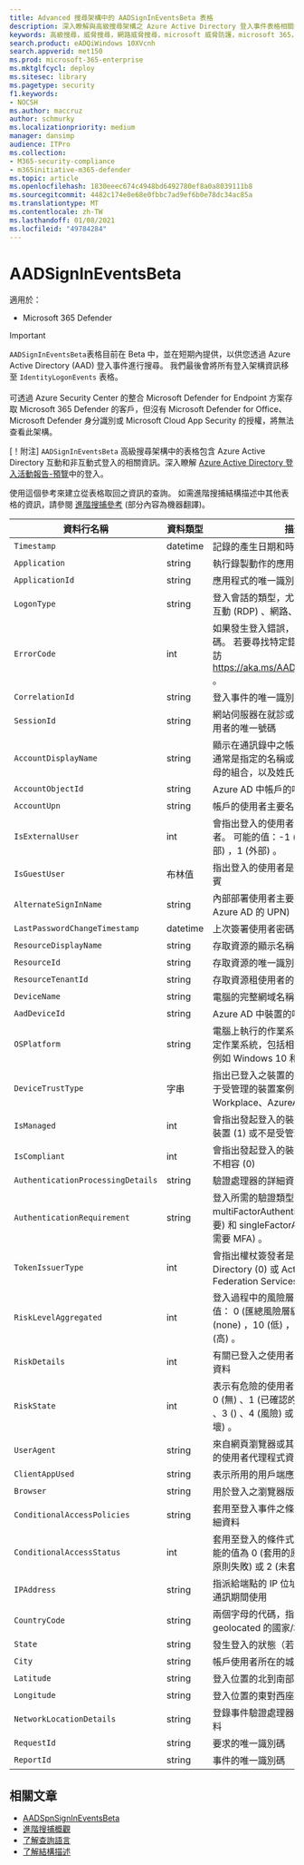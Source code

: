 ```yaml
---
title: Advanced 搜尋架構中的 AADSignInEventsBeta 表格
description: 深入瞭解與高級搜尋架構之 Azure Active Directory 登入事件表格相關的資訊
keywords: 高級搜尋，威脅搜尋，網路威脅搜尋，microsoft 威脅防護，microsoft 365，mtp，m365，搜尋，查詢，遙測，架構參考，kusto，表格，欄，資料類型，描述，檔案，IP 位址，裝置，機器，使用者，帳戶，身分識別，AAD
search.product: eADQiWindows 10XVcnh
search.appverid: met150
ms.prod: microsoft-365-enterprise
ms.mktglfcycl: deploy
ms.sitesec: library
ms.pagetype: security
f1.keywords:
- NOCSH
ms.author: maccruz
author: schmurky
ms.localizationpriority: medium
manager: dansimp
audience: ITPro
ms.collection:
- M365-security-compliance
- m365initiative-m365-defender
ms.topic: article
ms.openlocfilehash: 1830eeec674c4948bd6492780ef8a0a8039111b8
ms.sourcegitcommit: 4482c174e0e68e0fbbc7ad9ef6b0e78dc34ac85a
ms.translationtype: MT
ms.contentlocale: zh-TW
ms.lasthandoff: 01/08/2021
ms.locfileid: "49784284"
---
```

# <a name="aadsignineventsbeta"></a>AADSignInEventsBeta

適用於：

- Microsoft 365 Defender

>[!IMPORTANT]
> `AADSignInEventsBeta`表格目前在 Beta 中，並在短期內提供，以供您透過 Azure Active Directory (AAD) 登入事件進行搜尋。 我們最後會將所有登入架構資訊移至 `IdentityLogonEvents` 表格。<br><br>
> 可透過 Azure Security Center 的整合 Microsoft Defender for Endpoint 方案存取 Microsoft 365 Defender 的客戶，但沒有 Microsoft Defender for Office、Microsoft Defender 身分識別或 Microsoft Cloud App Security 的授權，將無法查看此架構。 

 

[！附注] `AADSignInEventsBeta` 高級搜尋架構中的表格包含 Azure Active Directory 互動和非互動式登入的相關資訊。深入瞭解 [Azure Active Directory 登入活動報告-預覽](https://docs.microsoft.com/azure/active-directory/reports-monitoring/concept-all-sign-ins)中的登入。

使用這個參考來建立從表格取回之資訊的查詢。
如需進階搜捕結構描述中其他表格的資訊，請參閱 [進階搜捕參考](https://docs.microsoft.com/windows/security/threat-protection/microsoft-defender-atp/advanced-hunting-reference) (部分內容為機器翻譯)。

 

 

| 資料行名稱                 | 資料類型 | 描述          |
|---------------------------------|---------------|-------------------------------------------------------------------------------------------------------------------------------------------------------------------------------------|
| `Timestamp`                       | datetime      | 記錄的產生日期和時間                                                                                                                                         |
| `Application`                     | string        | 執行錄製動作的應用程式                                                                                                                                       |
| `ApplicationId`                   | string        | 應用程式的唯一識別碼                                                                                                                                               |
| `LogonType`                       | string        | 登入會話的類型，尤其是互動式、遠端互動 (RDP) 、網路、批次及服務                                                                              |
| `ErrorCode`                       | int        | 如果發生登入錯誤，則會包含錯誤代碼。 若要尋找特定錯誤碼的描述，請造訪 <https://aka.ms/AADsigninsErrorCodes> 。                                     |
| `CorrelationId`                   | string        | 登入事件的唯一識別碼                                                                                                                                              |
| `SessionId`                       | string        | 網站伺服器在就診或會話期間指派給使用者的唯一號碼                                                                                     |
| `AccountDisplayName`              | string        | 顯示在通訊錄中之帳戶使用者的名稱。 通常是指定的名稱或名字、中間名首字母的組合，以及姓氏或姓的組合。                             |
| `AccountObjectId`                 | string        | Azure AD 中帳戶的唯一識別碼                                                                                                                                       |
| `AccountUpn`                      | string        | 帳戶的使用者主要名稱 (UPN)                                                                                                                                             |
| `IsExternalUser`                  | int        | 會指出登入的使用者是否為外部使用者。 可能的值：-1 (未設定) ，0 (非外部) ，1 (外部) 。                                                                   |
| `IsGuestUser`                     | 布林值       | 指出登入的使用者是否為承租人中的來賓                                                                                                                  |
| `AlternateSignInName`             | string        | 內部部署使用者主要名稱 (使用者登入 Azure AD 的 UPN)                                                                                                             |
| `LastPasswordChangeTimestamp`     | datetime        | 上次簽署使用者密碼的日期和時間                                                                                                              |
| `ResourceDisplayName`             | string        | 存取資源的顯示名稱                                                                                                                                               |
| `ResourceId`                      | string        | 存取資源的唯一識別碼                                                                                                                                          |
| `ResourceTenantId`                | string        | 存取資源租使用者的唯一識別碼                                                                                                                            |
| `DeviceName`                      | string        | 電腦的完整網域名稱 (FQDN)                                                                                                                                   |
| `AadDeviceId`                     | string   |      Azure AD 中裝置的唯一識別碼                                                                                                                                                                               |
| `OSPlatform`                      | string        | 電腦上執行的作業系統平台。 這表示特定作業系統，包括相同家族內的變化，例如 Windows 10 和 Windows 7。  |
| `DeviceTrustType`                 | 字串        | 指出已登入之裝置的信任類型。 僅適用于受管理的裝置案例。 可能的值為 Workplace、AzureAd 及 ServerAd。                                     |
| `IsManaged`                       | int       | 會指出發起登入的裝置是否為受管理的裝置 (1) 或不是受管理裝置 (0)                                                                          |
| `IsCompliant`                     | int       | 會指出發起登入的裝置是否符合 (1) 或不相容 (0)                                                                                        |
| `AuthenticationProcessingDetails` | string        | 驗證處理器的詳細資料                                                                                                                                          |
| `AuthenticationRequirement`       | string        | 登入所需的驗證類型。 可能的值： multiFactorAuthentication (MFA 是必要) 和 singleFactorAuthentication (不需要 MFA) 。                |
| `TokenIssuerType`                 | int        | 會指出權杖簽發者是 Azure Active Directory (0) 或 Active Directory Federation Services (1)                                                                              |
| `RiskLevelAggregated`                       | int        | 登入過程中的風險層級匯總。 可能的值： 0 (匯總風險層級未設定) ，1 (none) ，10 (低) ，50 (中) ，或 100 (高) 。                               |
| `RiskDetails`                      | int        | 有關已登入之使用者的危險狀態的詳細資料                                                                                                                            |
| `RiskState`                       | int        | 表示有危險的使用者狀態。 可能的值： 0 (無) 、1 (已確認的安全) 、2 (修正) 、3 () 、4 (風險) 或 5 (已確認已遭破壞) 。                                |
| `UserAgent`                       | string        | 來自網頁瀏覽器或其他用戶端應用程式的使用者代理程式資訊                                                                                                             |
| `ClientAppUsed`                   | string        | 表示所用的用戶端應用程式                                                                                                                                                       |
| `Browser`                         | string        | 用於登入之瀏覽器版本的詳細資料                                                                                                                            |
| `ConditionalAccessPolicies`       | string        | 套用至登入事件之條件式存取原則的詳細資料                                                                                                             |
| `ConditionalAccessStatus`         | int        | 套用至登入的條件式存取原則狀態。 可能的值為 0 (套用的原則) 、1 (嘗試套用原則失敗) 或 2 (未套用) 原則。      |
| `IPAddress`                       | string        | 指派給端點的 IP 位址，並在相關的網路通訊期間使用                                                                                                  |
| `CountryCode`                     | string        | 兩個字母的代碼，指出用戶端 IP 位址為 geolocated 的國家/地區                                                                                                    |
| `State`                           | string        | 發生登入的狀態（若有的話）                                                                                                                                      |
| `City`                            | string        | 帳戶使用者所在的城市                                                                                                                                              |
| `Latitude`                        | string        | 登入位置的北到南部座標                                                                                                                              |
| `Longitude`                       | string        | 登入位置的東對西座標                                                                                                                                |
| `NetworkLocationDetails`          | string        | 登錄事件驗證處理器的網路位置詳細資料                                                                                                       |
| `RequestId`                       | string        |  要求的唯一識別碼                                                                                                                                                   |
|`ReportId` | string | 事件的唯一識別碼 |

 

 

## <a name="related-articles"></a>相關文章

-   [AADSpnSignInEventsBeta](https://docs.microsoft.com/microsoft-365/security/mtp/advanced-hunting-aadspnsignineventsbeta-table)
-   [進階搜捕概觀](https://docs.microsoft.com/windows/security/threat-protection/microsoft-defender-atp/advanced-hunting-overview)
-   [了解查詢語言](https://docs.microsoft.com/windows/security/threat-protection/microsoft-defender-atp/advanced-hunting-query-language)
-   [了解結構描述](https://docs.microsoft.com/windows/security/threat-protection/microsoft-defender-atp/advanced-hunting-schema-reference)

 
